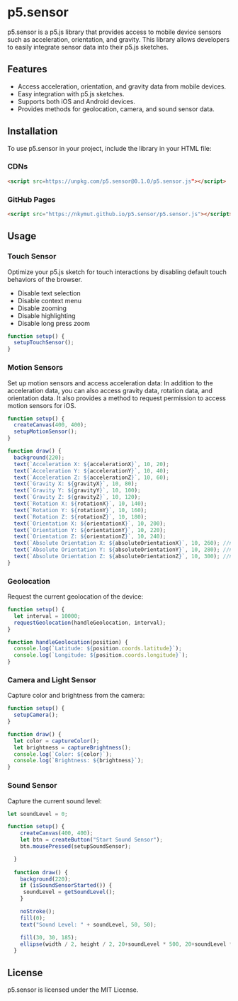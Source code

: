 # p5.sensor

p5.sensor is a p5.js library that provides access to mobile device sensors such as acceleration, orientation, and gravity. This library allows developers to easily integrate sensor data into their p5.js sketches.

## Features

- Access acceleration, orientation, and gravity data from mobile devices.
- Easy integration with p5.js sketches.
- Supports both iOS and Android devices.
- Provides methods for geolocation, camera, and sound sensor data.

## Installation

To use p5.sensor in your project, include the library in your HTML file:

### CDNs

```html
<script src=https://unpkg.com/p5.sensor@0.1.0/p5.sensor.js"></script>
```

### GitHub Pages
```html
<script src="https://nkymut.github.io/p5.sensor/p5.sensor.js"></script>
```

## Usage


### Touch Sensor

Optimize your p5.js sketch for touch interactions by disabling default touch behaviors of the browser.

- Disable text selection
- Disable context menu
- Disable zooming
- Disable highlighting
- Disable long press zoom 

```javascript
function setup() {
  setupTouchSensor();
}


```



### Motion Sensors

Set up motion sensors and access acceleration data:
In addition to the acceleration data, you can also access gravity data, rotation data, and orientation data.
It also provides a method to request permission to access motion sensors for iOS.

```javascript
function setup() {
  createCanvas(400, 400);
  setupMotionSensor();
}

function draw() {
  background(220);
  text(`Acceleration X: ${accelerationX}`, 10, 20);
  text(`Acceleration Y: ${accelerationY}`, 10, 40);
  text(`Acceleration Z: ${accelerationZ}`, 10, 60);
  text(`Gravity X: ${gravityX}`, 10, 80);
  text(`Gravity Y: ${gravityY}`, 10, 100);
  text(`Gravity Z: ${gravityZ}`, 10, 120);
  text(`Rotation X: ${rotationX}`, 10, 140);
  text(`Rotation Y: ${rotationY}`, 10, 160);
  text(`Rotation Z: ${rotationZ}`, 10, 180);
  text(`Orientation X: ${orientationX}`, 10, 200);
  text(`Orientation Y: ${orientationY}`, 10, 220);
  text(`Orientation Z: ${orientationZ}`, 10, 240);
  text(`Absolute Orientation X: ${absoluteOrientationX}`, 10, 260); //not supported by iOS
  text(`Absolute Orientation Y: ${absoluteOrientationY}`, 10, 280); //not supported by iOS
  text(`Absolute Orientation Z: ${absoluteOrientationZ}`, 10, 300); //not supported by iOS
}
```

### Geolocation

Request the current geolocation of the device:

```javascript
function setup() {
  let interval = 10000;
  requestGeolocation(handleGeolocation, interval);
}

function handleGeolocation(position) {
  console.log(`Latitude: ${position.coords.latitude}`);
  console.log(`Longitude: ${position.coords.longitude}`);
}
```

### Camera and Light Sensor

Capture color and brightness from the camera:

```javascript
function setup() {
  setupCamera();
}

function draw() {
  let color = captureColor();
  let brightness = captureBrightness();
  console.log(`Color: ${color}`);
  console.log(`Brightness: ${brightness}`);
}
```

### Sound Sensor

Capture the current sound level:

```javascript
let soundLevel = 0;

function setup() {
    createCanvas(400, 400);
    let btn = createButton("Start Sound Sensor");
    btn.mousePressed(setupSoundSensor);

  }
  
  function draw() {
    background(220);
    if (isSoundSensorStarted()) {
     soundLevel = getSoundLevel();
    }

    noStroke();
    fill(0);
    text("Sound Level: " + soundLevel, 50, 50);

    fill(30, 30, 185);
    ellipse(width / 2, height / 2, 20+soundLevel * 500, 20+soundLevel * 500); 
  }
```

## License

p5.sensor is licensed under the MIT License.
